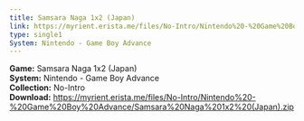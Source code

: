 ```yaml
---
title: Samsara Naga 1x2 (Japan)
link: https://myrient.erista.me/files/No-Intro/Nintendo%20-%20Game%20Boy%20Advance/Samsara%20Naga%201x2%20(Japan).zip
type: single1
System: Nintendo - Game Boy Advance
---
```

<b>Game:</b> Samsara Naga 1x2 (Japan)<br>
<b>System:</b> Nintendo - Game Boy Advance<br>
<b>Collection:</b> No-Intro<br>
<b>Download:</b> https://myrient.erista.me/files/No-Intro/Nintendo%20-%20Game%20Boy%20Advance/Samsara%20Naga%201x2%20(Japan).zip